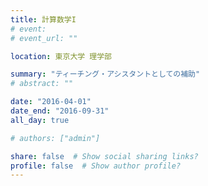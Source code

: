 ```yaml
---
title: 計算数学I
# event: 
# event_url: ""

location: 東京大学 理学部

summary: "ティーチング・アシスタントとしての補助"
# abstract: ""

date: "2016-04-01"
date_end: "2016-09-31"
all_day: true

# authors: ["admin"]

share: false  # Show social sharing links?
profile: false  # Show author profile?
---
```

